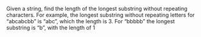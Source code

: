 Given a string, find the length of the longest substring without repeating characters. For
example, the longest substring without repeating letters for “abcabcbb” is “abc”, which
the length is 3. For “bbbbb” the longest substring is “b”, with the length of 1